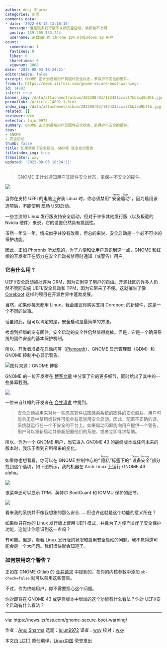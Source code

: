```yaml
---
author: Anuj Sharma
categories: 新闻
comments_data:
- date: '2022-08-12 13:10:15'
  message: 但是很多发行版不关闭安全启动，装都装不上啊
  postip: 139.205.133.224
  username: 来自四川的 Chrome 104.0|Windows 10 用户
count:
  commentnum: 1
  favtimes: 0
  likes: 0
  sharetimes: 0
  viewnum: 2808
date: '2022-08-03 18:24:21'
editorchoice: false
excerpt: GNOME 正计划通知用户其固件安全状态，来保护不安全的硬件。
fromurl: https://news.itsfoss.com/gnome-secure-boot-warning/
id: 14892
islctt: true
banner_img: /data/attachment/album/202208/03/182421zcxzl7kb3xd9b9tb.jpg
permalink: /article-14892-1.html
index_img: /data/attachment/album/202208/03/182421zcxzl7kb3xd9b9tb.jpg.thumb.jpg
related: []
reviewer: wxy
selector: lujun9972
summary: GNOME 正计划通知用户其固件安全状态，来保护不安全的硬件。
tags:
- GNOME
- 安全启动
thumb: false
title: 如果禁用了安全启动，GNOME 就会发出警告
titleindex_img: true
translator: wxy
updated: '2022-08-03 18:24:21'
---
```



> 
> GNOME 正计划通知用户其固件安全状态，来保护不安全的硬件。
> 
> 
> 


![](/data/attachment/album/202208/03/182421zcxzl7kb3xd9b9tb.jpg)


当你在支持 UEFI 的电脑上安装 Linux 时，你必须禁用“<ruby> 安全启动 <rt>  Secure Boot </rt></ruby>”，因为启用该选项后，不能使用<ruby> 现场 USB <rt>  Live USB </rt></ruby> 启动。


一些主流的 Linux 发行版支持安全启动，但对于许多其他发行版（以及板载的 Nvidia 硬件）来说，它的设置仍然具有挑战性。


虽然一年又一年，情况似乎并没有改善，但总的来说，安全启动是一个必不可少的保护功能。


因此，正如 [Phoronix](https://www.phoronix.com/news/GNOME-Secure-Boot-Warning) 所发现的，为了方便和让用户意识到这一点，GNOME 和红帽的开发者正在努力在安全启动被禁用时通知（或警告）用户。


### 它有什么用？


UEFI/安全启动被批评为 DRM，因为它剥夺了用户的自由。开源社区的许多人仍然不赞同实施 UEFI/安全启动和 TPM，因为它带来了不便。这就催生了像 [Coreboot](https://www.coreboot.org/) 这样的项目在开源世界中蓬勃发展。


当然，如果你每天都用 Linux，我会建议你购买支持 Coreboot 的新硬件，这是一个不同的故事。


话虽如此，但可以肯定的是，安全启动是最简单的方法。


考虑到捆绑的专有固件，安全启动的安全性仍然值得商榷。但是，它是一个确保系统的固件安全的基本保护机制。


所以，开发者准备在启动闪屏（[Plymouth](https://gitlab.freedesktop.org/plymouth)）、GNOME 显示管理器（GDM）和 GNOME 控制中心显示警告。


![图片来源：GNOME 博客](/data/attachment/album/202208/03/182422dsahwa3z03avvwhk.png)


GNOME 的一位开发者在 [博客文章](https://blogs.gnome.org/hughsie/2022/07/29/emulated-host-profiles-in-fwupd/) 中分享了它的更多细节，同时给出了其中的一些屏幕截图。


![](/data/attachment/album/202208/03/182422clrx3yx3xqytqnny.png)


一位来自红帽的开发者在 [合并请求](https://gitlab.freedesktop.org/plymouth/plymouth/-/merge_requests/176) 中提到。



> 
> 安全启动被用来对付一些恶意软件试图感染系统的固件的安全威胁。用户可能会无意中禁用或软件可能会有意禁用安全启动。因此，配置不正确的话，系统就运行在一个不安全的平台上。如果启动闪屏能向用户提供一个警告，用户可以重新启动并重新配置他们的系统，或者立即寻求帮助。
> 
> 
> 


所以，作为一个 GNOME 用户，当它进入 GNOME 43 的最终版本或任何未来的版本时，我乐于看到它所带来的变化。


如果你也想看看，你可以在 GNOME 控制中心的“<ruby> 隐私 <rt>  Privacy </rt></ruby>”标签下的“<ruby> 设备安全 <rt>  Device Security </rt></ruby>”部分找到这个选项，如下图所示，我的机器在 Arch Linux 上运行 GNOME 43 alpha。


![](/data/attachment/album/202208/03/182422eqgbxrjugexfegvb.png)


该菜单还可以显示 TPM、英特尔 BootGuard 和 IOMMU 保护的细节。


![](/data/attachment/album/202208/03/182423ltnif4n31v7lftu0.png)


看来我的系统并不像我想象的那么安全……但也许这就是这个功能的意义所在？


如果你只在你的 Linux 发行版上使用 UEFI 模式，并且为了方便而关闭了安全保护功能，这能让你意识到这一点吗？


有可能。但是，看看 Linux 发行版的状况和启用安全启动的问题。我不觉得这可能会是一个大问题。我们很快就会知道了。


### 如何禁用这个警告？


正如在 GNOME Gitlab 的 [合并请求](https://gitlab.gnome.org/GNOME/gnome-shell/-/merge_requests/2333) 中提到的，在你的内核参数中添加 `sb-check=false` 就可以禁用这些警告。


不过，作为终端用户，你不需要担心这个问题。


你对即将在 GNOME 43 或更高版本中增加的这个功能有什么看法？你对 UEFI/安全启动有什么看法？




---


via: <https://news.itsfoss.com/gnome-secure-boot-warning/>


作者：[Anuj Sharma](https://news.itsfoss.com/author/anuj/) 选题：[lujun9972](https://github.com/lujun9972) 译者：[wxy](https://github.com/wxy) 校对：[wxy](https://github.com/wxy)


本文由 [LCTT](https://github.com/LCTT/TranslateProject) 原创编译，[Linux中国](https://linux.cn/) 荣誉推出